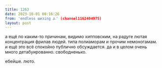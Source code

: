 ```yaml
---
title: 1263
date: 2023-10-01 00:16:26
from: 'endless шизing ⍼' (channel1162404975)
layout: post
---
```


а ещё по каким-то причинам, видимо хипповским, на радуге лютая концентрация фрилав людей. типа полиаморам и прочим немоногамам. и ещё это всё спокойно публично обсуждается. да и в целом очень много детабуированно. свободненько. 

ебейше. люто.
